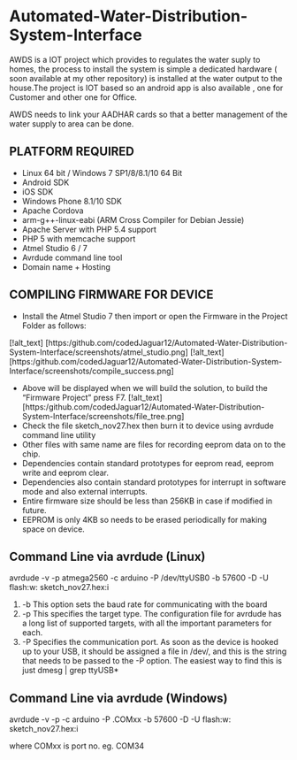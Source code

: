 # Automated-Water-Distribution-System-Interface

AWDS is a IOT project which provides to regulates the water suply to homes, the process to install the system is simple a dedicated hardware ( soon available at my other repository)  is installed at the water output to the house.The project is IOT based so an android app is also available , one for Customer and other one for Office.

AWDS needs to link your AADHAR cards so that a better management of the water supply to area can be done.


## PLATFORM REQUIRED
* Linux 64 bit / Windows 7 SP1/8/8.1/10 64 Bit
* Android SDK
* iOS SDK
* Windows Phone 8.1/10 SDK
* Apache Cordova
* arm-g++-linux-eabi (ARM Cross Compiler for Debian Jessie)
* Apache Server with PHP 5.4 support
* PHP 5 with memcache support
* Atmel Studio 6 / 7
* Avrdude command line tool
* Domain name + Hosting

## COMPILING FIRMWARE FOR DEVICE 
* Install the Atmel Studio 7 then import or open the Firmware in the Project Folder as follows:

[!alt_text] [https:/github.com/codedJaguar12/Automated-Water-Distribution-System-Interface/screenshots/atmel_studio.png] 
[!alt_text][https:/github.com/codedJaguar12/Automated-Water-Distribution-System-Interface/screenshots/compile_success.png]
* Above will be displayed when we will build the solution, to build the “Firmware Project” press F7.
[!alt_text][https:/github.com/codedJaguar12/Automated-Water-Distribution-System-Interface/screenshots/file_tree.png]
* Check the file sketch_nov27.hex then burn it to device using avrdude command line utility
* Other files with same name are files for recording eeprom data on to the chip.
* Dependencies contain standard prototypes for eeprom read, eeprom write and eeprom clear.
* Dependencies also contain standard prototypes for interrupt in software mode and also external interrupts.
* Entire firmware size should be less than 256KB in case if modified in future.
* EEPROM is only 4KB so needs to be erased periodically for making space on device.


 
## Command Line via avrdude (Linux)

avrdude -v -p atmega2560 -c arduino -P /dev/ttyUSB0 -b 57600 -D -U flash:w: sketch_nov27.hex:i

1. -b This option sets the baud rate for communicating with the board
2. -p This specifies the target type. The configuration file for avrdude has a long list of supported targets, with all the important parameters for each. 
3. -P Specifies the communication port. As soon as the device is hooked up to your USB, it should be assigned a file in /dev/, and this is the string that needs to be passed to the -P option. The easiest way to find this is just
dmesg | grep ttyUSB*

## Command Line via avrdude (Windows)
avrdude -v -p -c arduino -P .COMxx -b 57600 -D -U flash:w: sketch_nov27.hex:i

where COMxx is port no. eg. COM34

